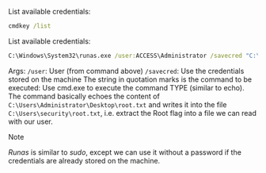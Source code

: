 List available credentials:
```cmd
cmdkey /list
```

List available credentials:
```cmd
C:\Windows\System32\runas.exe /user:ACCESS\Administrator /savecred "C:\Windows\System32\cmd.exe /c TYPE C:\Users\Administrator\Desktop\root.txt > C:\Users\security\root.txt"
```
Args:
`/user`: User (from command above)
`/savecred`: Use the credentials stored on the machine
The string in quotation marks is the command to be executed:
	Use cmd.exe to execute the command TYPE (similar to echo).
	The command basically echoes the content of `C:\Users\Administrator\Desktop\root.txt` and writes it into the file `C:\Users\security\root.txt`, i.e. extract the Root flag into a file we can read with our user.

>[!Note]
>*Runas* is similar to *sudo*, except we can use it without a password if the credentials are already stored on the machine.
